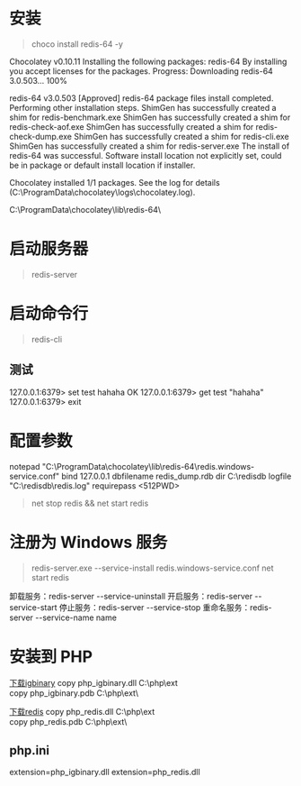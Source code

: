 # 安装
> choco install redis-64 -y

Chocolatey v0.10.11
Installing the following packages:
redis-64
By installing you accept licenses for the packages.
Progress: Downloading redis-64 3.0.503... 100%

redis-64 v3.0.503 [Approved]
redis-64 package files install completed. Performing other installation steps.
 ShimGen has successfully created a shim for redis-benchmark.exe
 ShimGen has successfully created a shim for redis-check-aof.exe
 ShimGen has successfully created a shim for redis-check-dump.exe
 ShimGen has successfully created a shim for redis-cli.exe
 ShimGen has successfully created a shim for redis-server.exe
 The install of redis-64 was successful.
  Software install location not explicitly set, could be in package or
  default install location if installer.

Chocolatey installed 1/1 packages.
 See the log for details (C:\ProgramData\chocolatey\logs\chocolatey.log).

C:\ProgramData\chocolatey\lib\redis-64\

# 启动服务器
> redis-server

# 启动命令行
> redis-cli

## 测试
127.0.0.1:6379> set test hahaha
OK
127.0.0.1:6379> get test
"hahaha"
127.0.0.1:6379> exit

# 配置参数
notepad "C:\ProgramData\chocolatey\lib\redis-64\redis.windows-service.conf"
bind 127.0.0.1
dbfilename redis_dump.rdb
dir C:\redisdb
logfile "C:\redisdb\redis.log"
requirepass <512PWD>

> net stop redis && net start redis

# 注册为 Windows 服务
> redis-server.exe --service-install redis.windows-service.conf
> net start redis

卸载服务：redis-server --service-uninstall
开启服务：redis-server --service-start
停止服务：redis-server --service-stop
重命名服务：redis-server --service-name name

# 安装到 PHP

[下载igbinary](https://pecl.php.net/package/igbinary)
copy php_igbinary.dll C:\php\ext\
copy php_igbinary.pdb C:\php\ext\

[下载redis](https://pecl.php.net/package/redis)
copy php_redis.dll C:\php\ext\
copy php_redis.pdb C:\php\ext\

## php.ini
extension=php_igbinary.dll
extension=php_redis.dll
